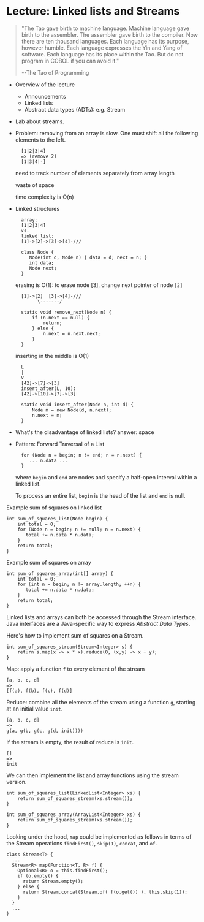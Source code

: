 # Lecture: Linked lists and Streams

> "The Tao gave birth to machine language. Machine language gave birth
> to the assembler. The assembler gave birth to the compiler. Now
> there are ten thousand languages. Each language has its purpose,
> however humble. Each language expresses the Yin and Yang of
> software. Each language has its place within the Tao.  But do not
> program in COBOL if you can avoid it."
>
> --The Tao of Programming

* Overview of the lecture
    * Announcements
    * Linked lists
    * Abstract data types (ADTs): e.g. Stream

* Lab about streams.
   
* Problem: removing from an array is slow. One must shift all
  the following elements to the left.
  
        [1|2|3|4]
        => (remove 2)
        [1|3|4|-]

    need to track number of elements separately from array length
      
    waste of space
      
    time complexity is O(n)

* Linked structures

        array:
        [1|2|3|4] 
        vs.
        linked list:
        [1]->[2]->[3]->[4]-///

        class Node {
           Node(int d, Node n) { data = d; next = n; }
           int data;
           Node next;
        }

    erasing is O(1):
    to erase node [3], change next pointer of node `[2]`

        [1]->[2]  [3]->[4]-///
              \-------/

        static void remove_next(Node n) {
            if (n.next == null) {
                return;
            } else {
                n.next = n.next.next;
            }
        }
    
    inserting in the middle is O(1)

        L 
        |
        V
        [42]->[7]->[3]
        insert_after(L, 10):
        [42]->[10]->[7]->[3]

        static void insert_after(Node n, int d) {
            Node m = new Node(d, n.next);
            n.next = m;
        }

* What's the disadvantage of linked lists? answer: space

* Pattern: Forward Traversal of a List
        
        for (Node n = begin; n != end; n = n.next) {
           ... n.data ...
        }

    where `begin` and `end` are nodes and specify a half-open interval
    within a linked list.

    To process an entire list, `begin` is the head of the list and
    `end` is null.

Example sum of squares on linked list

    int sum_of_squares_list(Node begin) {
	    int total = 0;
        for (Node n = begin; n != null; n = n.next) {
           total += n.data * n.data;
        }
	    return total;
	}

Example sum of squares on array

    int sum_of_squares_array(int[] array) {
	    int total = 0;
        for (int n = begin; n != array.length; ++n) {
           total += n.data * n.data;
        }
	    return total;
	}

Linked lists and arrays can both be accessed through the Stream interface.
Java interfaces are a Java-specific way to express *Abstract Data Types*.

Here's how to implement sum of squares on a Stream.

    int sum_of_squares_stream(Stream<Integer> s) {
	    return s.map(x -> x * x).reduce(0, (x,y) -> x + y);
	}

Map: apply a function `f` to every element of the stream

    [a, b, c, d]
	=>
	[f(a), f(b), f(c), f(d)]

Reduce: combine all the elements of the stream using a function `g`, 
starting at an initial value `init`.

    [a, b, c, d]
	=>
	g(a, g(b, g(c, g(d, init))))

If the stream is empty, the result of reduce is `init`.

    []
	=>
	init

We can then implement the list and array functions using the stream version.

    int sum_of_squares_list(LinkedList<Integer> xs) {
	    return sum_of_squares_stream(xs.stream());
    }

    int sum_of_squares_array(ArrayList<Integer> xs) {
	    return sum_of_squares_stream(xs.stream());
    }

Looking under the hood, `map` could be implemented as follows in terms
of the Stream operations `findFirst()`, `skip(1)`, `concat`, and `of`.

	class Stream<T> {
	  ...
	  Stream<R> map(Function<T, R> f) {
		Optional<R> o = this.findFirst();
		if (o.empty() {
		  return Stream.empty();
		} else {
		  return Stream.concat(Stream.of( f(o.get()) ), this.skip(1));
		}
	  }
	  ...
	}
